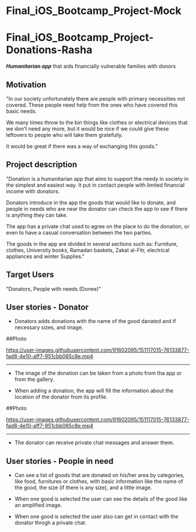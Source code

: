 # Final_iOS_Bootcamp_Project-Mock

# Final_iOS_Bootcamp_Project-Donations-Rasha
**_Humanitarian app_** that aids financially vulnerable families with donors

## Motivation
"In our society unfortunately there are people with primary necessities not covered. These people need help from the ones who have covered this basic needs.

We many times throw to the bin things like clothes or electrical devices that we don't need any more, but it would be nice if we could give these leftovers to people who will take them gratefully.

It would be great if there was a way of exchanging this goods."


## Project description
"Donation is a humanitarian app that aims to support the needy in society in the simplest and easiest way. It put in contact people with limited financial income with donators.

Donators introduce in the app the goods that would like to donate, and people in needs who are near the donator can check the app to see if there is anything they can take.

The app has a private chat used to agree on the place to do the donation, or even to have a casual conversation between the two parties. 

The goods in the app are divided in several sections such as: Furniture, clothes, University books, Ramadan baskets, Zakat al-Fitr, electrical appliances and winter Supplies."


## Target Users
"Donators, People with needs (Donee)"


## User stories - Donator
   - Donators adds donations with the name of the good danated and if necessary sizes,  and image. 

##Photo

https://user-images.githubusercontent.com/91602095/151117015-76133877-fad8-4e10-aff7-951cbb065c8e.mp4

--- 

   - The image of the donation can be taken from a photo from tha app or from the gallery.

   - When adding a donation, the app will fill the information about the location of the donator from its profile.

##Photo

https://user-images.githubusercontent.com/91602095/151117015-76133877-fad8-4e10-aff7-951cbb065c8e.mp4

---

   - The donator can receive private chat messages and answer them.

## User stories - People in need
   - Can see a list of goods that are donated on his/her area by categories, like food, furnitures or clothes,
with basic information like the name of the good, the size (if there is any size), and a little image.

   - When one good is selected the user can see the details of the good like an amplified image. 

   - When one good is selected the user also can get in contact with the donator throgh a private chat.





